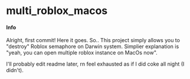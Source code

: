 # multi_roblox_macos

#### Info
Alright, first commit! Here it goes.
So.. This project simply allows you to "destroy" Roblox semaphore on Darwin system.
Simplier explanation is "yeah, you can open multiple roblox instance on MacOs now".

I'll probably edit readme later, rn feel exhausted as if I did coke all night (I didn't).